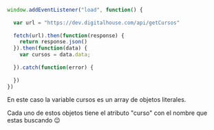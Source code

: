 ``` javascript
window.addEventListener("load", function() {
  
  var url = "https://dev.digitalhouse.com/api/getCursos"
  
  fetch(url).then(function(response) {
    return response.json()
  }).then(function(data) {
    var cursos = data.data;
     
  }).catch(function(error) {
    
  })
})
```

En este caso la variable cursos es un array de objetos literales.

Cada uno de estos objetos tiene el atributo "curso" con el nombre que estas buscando :wink:
